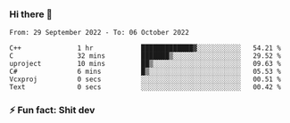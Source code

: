### Hi there 👋
<!--START_SECTION:waka-->

```text
From: 29 September 2022 - To: 06 October 2022

C++              1 hr            █████████████▓░░░░░░░░░░░   54.21 %
C                32 mins         ███████▒░░░░░░░░░░░░░░░░░   29.52 %
uproject         10 mins         ██▒░░░░░░░░░░░░░░░░░░░░░░   09.63 %
C#               6 mins          █▒░░░░░░░░░░░░░░░░░░░░░░░   05.53 %
Vcxproj          0 secs          ░░░░░░░░░░░░░░░░░░░░░░░░░   00.51 %
Text             0 secs          ░░░░░░░░░░░░░░░░░░░░░░░░░   00.42 %
```

<!--END_SECTION:waka-->
<!--
**TG4LAaron/TG4LAaron** is a ✨ _special_ ✨ repository because its `README.md` (this file) appears on your GitHub profile.

Here are some ideas to get you started:

- 🔭 I’m currently working on ...
- 🌱 I’m currently learning ...
- 👯 I’m looking to collaborate on ...
- 🤔 I’m looking for help with ...
- 💬 Ask me about ...
- 📫 How to reach me: ...
- 😄 Pronouns: ...
- ⚡ Fun fact: ...
-->
### ⚡ Fun fact: Shit dev

